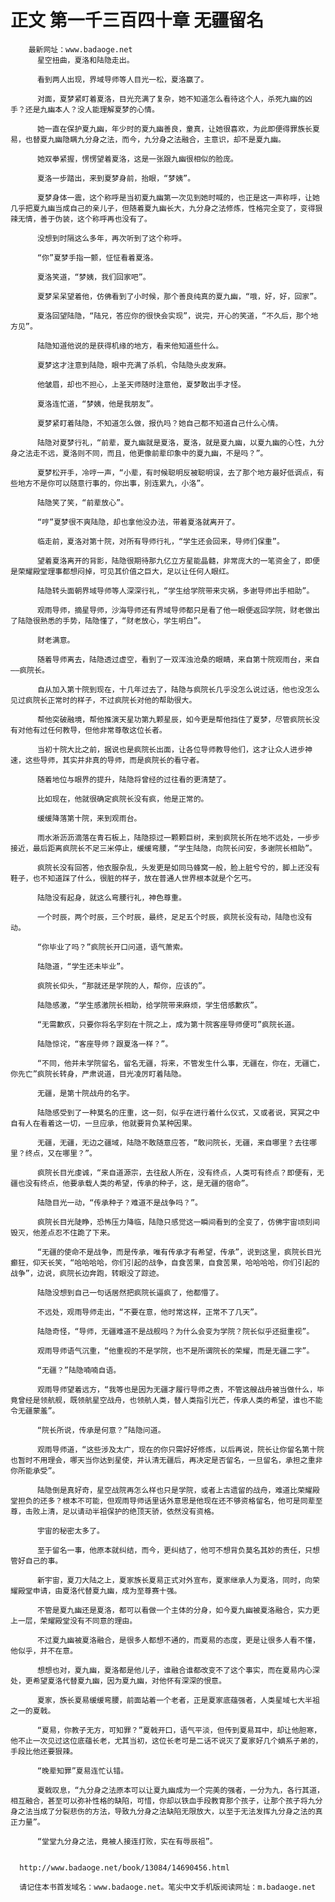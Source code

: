 # 正文 第一千三百四十章 无疆留名
        最新网址：www.badaoge.net
          星空扭曲，夏洛和陆隐走出。
      
          看到两人出现，界域导师等人目光一松，夏洛赢了。
      
          对面，夏梦紧盯着夏洛，目光充满了复杂，她不知道怎么看待这个人，杀死九幽的凶手？还是九幽本人？没人能理解夏梦的心情。
      
          她一直在保护夏九幽，年少时的夏九幽善良，童真，让她很喜欢，为此即便得罪族长夏易，也替夏九幽隐瞒九分身之法，而今，九分身之法融合，主意识，却不是夏九幽。
      
          她双拳紧握，愣愣望着夏洛，这是一张跟九幽很相似的脸庞。
      
          夏洛一步踏出，来到夏梦身前，抬眼，“梦姨”。
      
          夏梦身体一震，这个称呼是当初夏九幽第一次见到她时喊的，也正是这一声称呼，让她几乎把夏九幽当成自己的亲儿子，但随着夏九幽长大，九分身之法修炼，性格完全变了，变得狠辣无情，善于伪装，这个称呼再也没有了。
      
          没想到时隔这么多年，再次听到了这个称呼。
      
          “你”夏梦手指一颤，怔怔看着夏洛。
      
          夏洛笑道，“梦姨，我们回家吧”。
      
          夏梦呆呆望着他，仿佛看到了小时候，那个善良纯真的夏九幽，“哦，好，好，回家”。
      
          夏洛回望陆隐，“陆兄，答应你的很快会实现”，说完，开心的笑道，“不久后，那个地方见”。
      
          陆隐知道他说的是获得机缘的地方，看来他知道些什么。
      
          夏梦这才注意到陆隐，眼中充满了杀机，令陆隐头皮发麻。
      
          他皱眉，却也不担心，上圣天师随时注意他，夏梦敢出手才怪。
      
          夏洛连忙道，“梦姨，他是我朋友”。
      
          夏梦紧盯着陆隐，不知道怎么做，报仇吗？她自己都不知道自己什么心情。
      
          陆隐对夏梦行礼，“前辈，夏九幽就是夏洛，夏洛，就是夏九幽，以夏九幽的心性，九分身之法走不远，夏洛则不同，而且，他更像前辈印象中的夏九幽，不是吗？”。
      
          夏梦松开手，冷哼一声，“小辈，有时候聪明反被聪明误，去了那个地方最好低调点，有些地方不是你可以随意行事的，你出事，别连累九，小洛”。
      
          陆隐笑了笑，“前辈放心”。
      
          “哼”夏梦很不爽陆隐，却也拿他没办法，带着夏洛就离开了。
      
          临走前，夏洛对第十院，对所有导师行礼，“学生还会回来，导师们保重”。
      
          望着夏洛离开的背影，陆隐很期待那九亿立方星能晶髓，非常庞大的一笔资金了，即便是荣耀殿堂理事都想闷掉，可见其价值之巨大，足以让任何人眼红。
      
          陆隐转头面朝界域导师等人深深行礼，“学生给学院带来灾祸，多谢导师出手相助”。
      
          观雨导师，摘星导师，沙海导师还有界域导师都只是看了他一眼便返回学院，财老做出了陆隐很熟悉的手势，陆隐懂了，“财老放心，学生明白”。
      
          财老满意。
      
          随着导师离去，陆隐透过虚空，看到了一双浑浊沧桑的眼睛，来自第十院观雨台，来自——疯院长。
      
          自从加入第十院到现在，十几年过去了，陆隐与疯院长几乎没怎么说过话，他也没怎么见过疯院长正常时的样子，不过疯院长对他的帮助很大。
      
          帮他突破融境，帮他推演天星功第九颗星辰，如今更是帮他挡住了夏梦，尽管疯院长没有对他有过任何教导，但他非常尊敬这位长者。
      
          当初十院大比之前，据说也是疯院长出面，让各位导师教导他们，这才让众人进步神速，这些导师，其实并非真的导师，而是疯院长的看守者。
      
          随着地位与眼界的提升，陆隐将曾经的过往看的更清楚了。
      
          比如现在，他就很确定疯院长没有疯，他是正常的。
      
          缓缓降落第十院，来到观雨台。
      
          雨水淅沥沥滴落在青石板上，陆隐掠过一颗颗巨树，来到疯院长所在地不远处，一步步接近，最后距离疯院长不足三米停止，缓缓弯腰，“学生陆隐，向院长问安，多谢院长相助”。
      
          疯院长没有回答，他衣服杂乱，头发更是如同马蜂窝一般，脸上脏兮兮的，脚上还没有鞋子，也不知道踩了什么，很脏的样子，放在普通人世界根本就是个乞丐。
      
          陆隐没有起身，就这么弯腰行礼，神色尊重。
      
          一个时辰，两个时辰，三个时辰，最终，足足五个时辰，疯院长没有动，陆隐也没有动。
      
          “你毕业了吗？”疯院长开口问道，语气萧索。
      
          陆隐道，“学生还未毕业”。
      
          疯院长仰头，“那就还是学院的人，帮你，应该的”。
      
          陆隐感激，“学生感激院长相助，给学院带来麻烦，学生倍感歉疚”。
      
          “无需歉疚，只要你将名字刻在十院之上，成为第十院客座导师便可”疯院长道。
      
          陆隐惊诧，“客座导师？跟夏洛一样？”。
      
          “不同，他并未学院留名，留名无疆，将来，不管发生什么事，无疆在，你在，无疆亡，你先亡”疯院长转身，严肃说道，目光凌厉盯着陆隐。
      
          无疆，是第十院战舟的名字。
      
          陆隐感受到了一种莫名的庄重，这一刻，似乎在进行着什么仪式，又或者说，冥冥之中自有人在看着这一切，一旦应承，他就要背负某种因果。
      
          无疆，无疆，无边之疆域，陆隐不敢随意应答，“敢问院长，无疆，来自哪里？去往哪里？终点，又在哪里？”。
      
          疯院长目光虔诚，“来自道源宗，去往敌人所在，没有终点，人类可有终点？即便有，无疆也没有终点，他要承载人类的希望，传承的种子，这，是无疆的宿命”。
      
          陆隐目光一动，“传承种子？难道不是战争吗？”。
      
          疯院长目光陡睁，恐怖压力降临，陆隐只感觉这一瞬间看到的全变了，仿佛宇宙顷刻间毁灭，他差点忍不住跪了下来。
      
          “无疆的使命不是战争，而是传承，唯有传承才有希望，传承”，说到这里，疯院长目光癫狂，仰天长笑，“哈哈哈哈，你们引起的战争，自食苦果，自食苦果，哈哈哈哈，你们引起的战争”，边说，疯院长边奔跑，转眼没了踪迹。
      
          陆隐没想到自己一句话居然把疯院长逼疯了，他都懵了。
      
          不远处，观雨导师走出，“不要在意，他时常这样，正常不了几天”。
      
          陆隐奇怪，“导师，无疆难道不是战舰吗？为什么会变为学院？院长似乎还挺重视”。
      
          观雨导师语气沉重，“他重视的不是学院，也不是所谓院长的荣耀，而是无疆二字”。
      
          “无疆？”陆隐喃喃自语。
      
          观雨导师望着远方，“我等也是因为无疆才履行导师之责，不管这艘战舟被当做什么，毕竟曾经是领航舰，既领航星空战舟，也领航人类，替人类指引光芒，传承人类的希望，谁也不能令无疆蒙羞”。
      
          “院长所说，传承是何意？”陆隐问道。
      
          观雨导师道，“这些涉及太广，现在的你只需好好修炼，以后再说，院长让你留名第十院也暂时不用理会，哪天当你达到星使，并认清无疆后，再决定是否留名，一旦留名，承担之重非你所能承受”。
      
          陆隐倒是真好奇，星空战院再怎么样也只是学院，或者上古遗留的战舟，难道比荣耀殿堂担负的还多？根本不可能，但观雨导师话里话外意思是他现在还不够资格留名，他可是同辈至尊，击败上清，足以请动半祖保护的绝顶天骄，依然没有资格。
      
          宇宙的秘密太多了。
      
          至于留名一事，他原本就纠结，而今，更纠结了，他可不想背负莫名其妙的责任，只想管好自己的事。
      
          新宇宙，夏刀大陆之上，夏家族长夏易正式对外宣布，夏家继承人为夏洛，同时，向荣耀殿堂申请，由夏洛代替夏九幽，成为至尊赛十强。
      
          不管是夏九幽还是夏洛，都可以看做一个主体的分身，如今夏九幽被夏洛融合，实力更上一层，荣耀殿堂没有不同意的理由。
      
          不过夏九幽被夏洛融合，是很多人都想不通的，而夏易的态度，更是让很多人看不懂，他似乎，并不在意。
      
          想想也对，夏九幽，夏洛都是他儿子，谁融合谁都改变不了这个事实，而在夏易内心深处，更希望夏洛代替夏九幽，因为夏九幽，对他怀有深深的恨意。
      
          夏家，族长夏易缓缓弯腰，前面站着一个老者，正是夏家底蕴强者，人类星域七大半祖之一的夏戟。
      
          “夏易，你教子无方，可知罪？”夏戟开口，语气平淡，但传到夏易耳中，却让他胆寒，他不止一次见过这位底蕴长老，尤其当初，这位长老可是二话不说灭了夏家好几个嫡系子弟的，手段比他还要狠辣。
      
          “晚辈知罪”夏易连忙认错。
      
          夏戟叹息，“九分身之法原本可以让夏九幽成为一个完美的强者，一分为九，各行其道，相互融合，甚至可以弥补性格的缺陷，可惜，你却以铁血手段教育那个孩子，让那个孩子将九分身之法当成了分裂悲伤的方法，导致九分身之法缺陷无限放大，以至于无法发挥九分身之法的真正力量”。
      
          “堂堂九分身之法，竟被人接连打败，实在有辱辰祖”。
      
      
      http://www.badaoge.net/book/13084/14690456.html
      
      请记住本书首发域名：www.badaoge.net。笔尖中文手机版阅读网址：m.badaoge.net